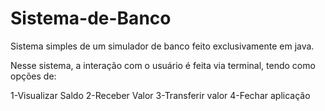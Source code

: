 # Sistema-de-Banco
 Sistema simples de um simulador de banco feito exclusivamente em java.

 Nesse sistema, a interação com o usuário é feita via terminal, tendo como opções de:

 1-Visualizar Saldo
 2-Receber Valor
 3-Transferir valor
 4-Fechar aplicação

 

